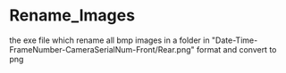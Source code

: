 # Rename_Images
the exe file which rename all bmp images in a folder in "Date-Time-FrameNumber-CameraSerialNum-Front/Rear.png" format  and convert to png
